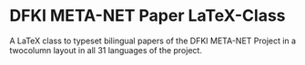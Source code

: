 # DFKI META-NET Paper LaTeX-Class

A LaTeX class to typeset bilingual papers of the DFKI META-NET Project in a twocolumn layout in all 31 languages of the project.
